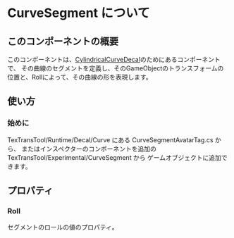 # CurveSegment について

## このコンポーネントの概要

このコンポーネントは、[CylindricalCurveDecal](CylindricalCurveDecal.md)のためにあるコンポーネントで、
その曲線のセグメントを定義し、そのGameObjectのトランスフォームの位置と、Rollによって、その曲線の形を表現します。

## 使い方

### 始めに

TexTransTool/Runtime/Decal/Curve にある CurveSegmentAvatarTag.cs から、
またはインスペクターのコンポーネントを追加の TexTransTool/Experimental/CurveSegment から
ゲームオブジェクトに追加できます。

## プロパティ

### Roll

セグメントのロールの値のプロパティ。
